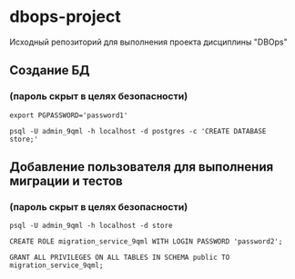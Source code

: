 # dbops-project
Исходный репозиторий для выполнения проекта дисциплины "DBOps"

## Создание БД 
### (пароль скрыт в целях безопасности)

`export PGPASSWORD='password1'`

`psql -U admin_9qml -h localhost -d postgres -c 'CREATE DATABASE store;' `

## Добавление пользователя для выполнения миграции и тестов
### (пароль скрыт в целях безопасности)

`psql -U admin_9qml -h localhost -d store`

`CREATE ROLE migration_service_9qml WITH LOGIN PASSWORD 'password2';`

`GRANT ALL PRIVILEGES ON ALL TABLES IN SCHEMA public TO migration_service_9qml;`







